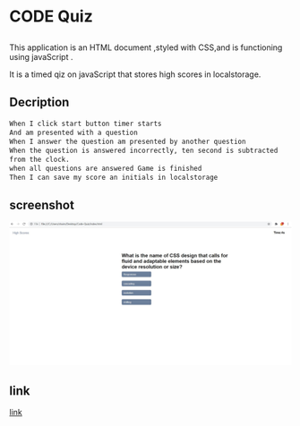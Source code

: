 # CODE Quiz 

##
This application is an HTML document ,styled with CSS,and is functioning using javaScript .

It is a timed qiz on javaScript that stores high scores in localstorage.

## Decription
```
When I click start button timer starts 
And am presented with a question  
When I answer the question am presented by another question 
When the question is answered incorrectly, ten second is subtracted from the clock.
when all questions are answered Game is finished 
Then I can save my score an initials in localstorage
```

## screenshot
![screenshot](Screenshot-2021-03-19-113453.jpg)

## link
[link](https://shaimajobran.github.io/Code-Quiz/)